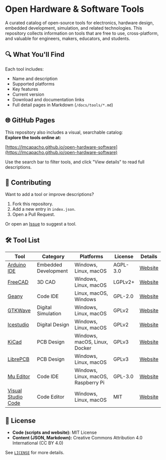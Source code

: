 # Open Hardware & Software Tools

A curated catalog of open-source tools for electronics, hardware design, embedded development, simulation, and related technologies. 
This repository collects information on tools that are free to use, cross-platform, and valuable for engineers, makers, educators, and students.


## 🔍 What You'll Find

Each tool includes:

- Name and description
- Supported platforms
- Key features
- Current version
- Download and documentation links
- Full detail pages in Markdown (`/docs/tools/*.md`)

## 🌐 GitHub Pages

This repository also includes a visual, searchable catalog:  
**Explore the tools online at:**  

[https://lmcapacho.github.io/open-hardware-software](https://lmcapacho.github.io/open-hardware-software)

Use the search bar to filter tools, and click "View details" to read full descriptions.

## 🤝 Contributing

Want to add a tool or improve descriptions?

1. Fork this repository.
2. Add a new entry in `index.json`.
3. Open a Pull Request.

Or open an [Issue](https://github.com/lmcapacho/open-hardware-software/issues) to suggest a tool.

## 🛠 Tool List

<!-- TOOLLIST:START -->
| Tool | Category | Platforms | License | Details |
|------|----------|-----------|---------|---------|
| [Arduino IDE](docs/tools/arduino-ide.md) | Embedded Development | Windows, Linux, macOS | AGPL-3.0 | [Website](https://www.arduino.cc/en/software/) |
| [FreeCAD](docs/tools/freecad.md) | 3D CAD | Windows, Linux, macOS | LGPLv2+ | [Website](https://www.freecad.org/) |
| [Geany](docs/tools/geany.md) | Code IDE | Linux, macOS, Windows | GPL-2.0 | [Website](https://www.geany.org/) |
| [GTKWave](docs/tools/gtkwave.md) | Digital Simulation | Windows, Linux, macOS | GPLv2 | [Website](https://gtkwave.github.io/gtkwave/) |
| [Icestudio](docs/tools/icestudio.md) | Digital Design | Windows, Linux, macOS | GPLv2 | [Website](https://icestudio.io) |
| [KiCad](docs/tools/kicad.md) | PCB Design | Windows, macOS, Linux, Docker | GPLv3 | [Website](https://www.kicad.org) |
| [LibrePCB](docs/tools/librepcb.md) | PCB Design | Windows, Linux, macOS | GPLv3 | [Website](https://librepcb.org/) |
| [Mu Editor](docs/tools/mu-editor.md) | Code IDE | Windows, Linux, macOS, Raspberry Pi | GPL-3.0 | [Website](https://codewith.mu/) |
| [Visual Studio Code](docs/tools/visual-studio-code.md) | Code Editor | Windows, Linux, macOS | MIT | [Website](https://code.visualstudio.com/) |
<!-- TOOLLIST:END -->

## 📜 License

- **Code (scripts and website):** MIT License
- **Content (JSON, Markdown):** Creative Commons Attribution 4.0 International (CC BY 4.0)

See [`LICENSE`](LICENSE) for more details.
